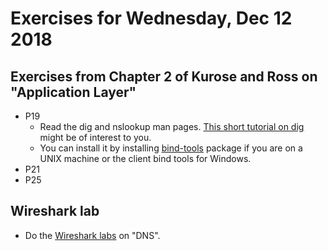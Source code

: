 # Exercises for Wednesday, Dec 12 2018

## Exercises from Chapter 2 of Kurose and Ross on "Application Layer"

* P19
  * Read the dig and nslookup man pages. [This short tutorial on dig](https://www.linode.com/docs/networking/dns/use-dig-to-perform-manual-dns-queries/) might be of interest to you.
  * You can install it by installing [bind-tools](http://www.isc.org/downloads/bind/) package if you are on a UNIX machine or the client bind tools for Windows. 
* P21
* P25

## Wireshark lab 

* Do the [Wireshark labs](https://www-net.cs.umass.edu/wireshark-labs/) on "DNS". 


